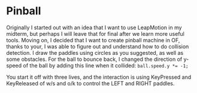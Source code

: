 # Pinball
Originally I started out with an idea that I want to use LeapMotion in my midterm, but perhaps I will leave that for final after we learn more useful tools. 
Moving on, I decided that I want to create pinball machine in OF, thanks to your, I was able to figure out and understand how to do collision detection. I draw the paddles using circles as you suggested, as well as some obstacles. For the ball to bounce back, I changed the direction of y-speed  of the ball by adding this line when it collided: `ball.speed.y *= -1;`

You start it off with three lives, and the interaction is using KeyPressed and KeyReleased of w/s and o/k to control the LEFT and RIGHT paddles. 


